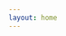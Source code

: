 ```yaml
---
layout: home
---
```

<html>
<head>
  <title>Hypothesis OAuth Client App Test</title>
  <meta charset="UTF-8">
</head>
<body>
  <div id="app">
  </div>
  
  <script src="https://unpkg.com/preact"></script>
  <script src="{{ '/assets/js/hypothesis.js' | absolute_url }}"></script>
  <script src="{{ '/assets/js/app.js' | absolute_url }}"></script>
</body>
</html>